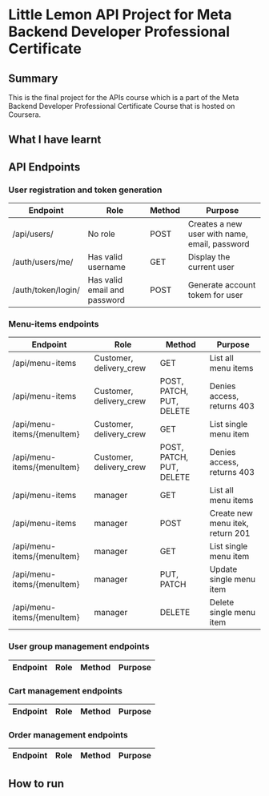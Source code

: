 # Little Lemon API Project for Meta Backend Developer Professional Certificate

## Summary
This is the final project for the APIs course which is a part of the Meta Backend Developer Professional Certificate Course that is hosted on Coursera.

## What I have learnt


## API Endpoints
### User registration and token generation
| Endpoint | Role  | Method | Purpose |
|----------|-------|--------|---------|
|/api/users/| No role | POST |Creates a new user with name, email, password |
|/auth/users/me/| Has valid username | GET | Display the current user |
|/auth/token/login/| Has valid email and password | POST | Generate account tokem for user |

### Menu-items endpoints
| Endpoint | Role  | Method | Purpose |
|----------|-------|--------|---------|
|/api/menu-items| Customer, delivery_crew | GET | List all menu items |
|/api/menu-items| Customer, delivery_crew | POST, PATCH, PUT, DELETE | Denies access, returns 403 |
|/api/menu-items/{menuItem} | Customer, delivery_crew | GET | List single menu item |
|/api/menu-items/{menuItem}| Customer, delivery_crew | POST, PATCH, PUT, DELETE | Denies access, returns 403 |
|/api/menu-items| manager | GET | List all menu items |
|/api/menu-items| manager | POST | Create new menu itek, return 201 |
|/api/menu-items/{menuItem} | manager | GET | List single menu item |
|/api/menu-items/{menuItem} | manager | PUT, PATCH | Update single menu item |
|/api/menu-items/{menuItem} | manager | DELETE | Delete single menu item |


### User group management endpoints
| Endpoint | Role  | Method | Purpose |
|----------|-------|--------|---------|

### Cart management endpoints
| Endpoint | Role  | Method | Purpose |
|----------|-------|--------|---------|

### Order management endpoints
| Endpoint | Role  | Method | Purpose |
|----------|-------|--------|---------|

## How to run